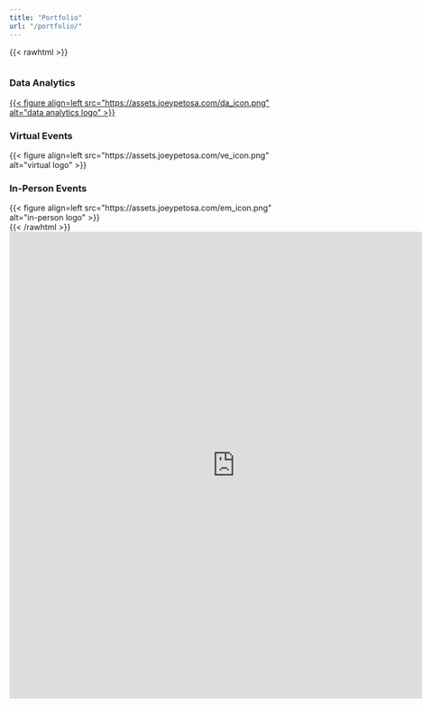 ```yaml
---
title: "Portfolio"
url: "/portfolio/"
---
```



{{< rawhtml >}}
<div id="columncards">
  <div class="row">
    <div class="column">
      <div class="card">
        <h3>Data Analytics</h3>
        <a href="https://joeypetosa.github.io/bellabeat_cs/">{{< figure align=left src="https://assets.joeypetosa.com/da_icon.png" alt="data analytics logo" >}}</a>
      </div>
    </div>
    <div class="column">
      <div class="card">
        <h3>Virtual Events</h3>
        {{< figure align=left src="https://assets.joeypetosa.com/ve_icon.png" alt="virtual logo" >}}
      </div>
    </div>
    <div class="column">
      <div class="card">
        <h3>In-Person Events</h3>
        {{< figure align=left src="https://assets.joeypetosa.com/em_icon.png" alt="in-person logo" >}}
      </div>
    </div>
  </div>
  
</div>
{{< /rawhtml >}}

<center>
  <iframe src="https://public.tableau.com/views/2021ISBVirtualMicrobiomeSeriesRegistrationMap/2021ISBVirtualMicrobiomeSeries?:language=en-US&publish=yes&:display_count=n&:origin=viz_share_link" width="800" height="827" frameborder="0">
  </iframe>
</center>

